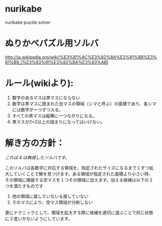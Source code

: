 nurikabe
========

nurikabe puzzle solver

# ぬりかべパズル用ソルバ
http://ja.wikipedia.org/wiki/%E3%81%AC%E3%82%8A%E3%81%8B%E3%81%B9_(%E3%83%91%E3%82%BA%E3%83%AB)

# ルール(wikiより):
1. 数字のあるマスは黒マスにならない
2. 数字は黒マスに囲まれた白マスの領域（シマと呼ぶ）の面積であり、各シマには数字が一つずつ入る。
3. すべての黒マスは縦横に一つながりになる。
4. 黒マスが2×2以上の固まりになってはいけない。


# 解き方の方針：

*これは 4 は無視したソルバです。*

このソルバは各数字に対応する領域を、指定されたサイズになるまで１ずつ拡
大していくことで解を見つけます。ある領域が指定された面積より小さい時、
その領域に隣接する空マスを１つその領域に加えます。加える候補は以下の２
つを満たすものです

1. 他の領域に属していない＆接していない
2. そのマスにより、空マス領域が分断しない

更にテクニックとして、領域を拡大する際に候補を適切に選ぶことで同じ状態
に２度いかないようにしています。

